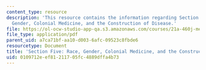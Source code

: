 ```yaml
---
content_type: resource
description: 'This resource contains the information regarding Section Five: Race,
  Gender, Colonial Medicine, and the Construction of Disease.'
file: https://ol-ocw-studio-app-qa.s3.amazonaws.com/courses/21a-460j-medicine-religion-and-politics-in-africa-and-the-african-diaspora-spring-2005/0109712eef81211705fc4889dffa4b73_MIT21A_460JS05_3_15_5_460j.pdf
file_type: application/pdf
parent_uid: a7ca71bf-aa10-d003-6afc-09523c8fbde6
resourcetype: Document
title: 'Section Five: Race, Gender, Colonial Medicine, and the Construction of Disease'
uid: 0109712e-ef81-2117-05fc-4889dffa4b73
---
```

